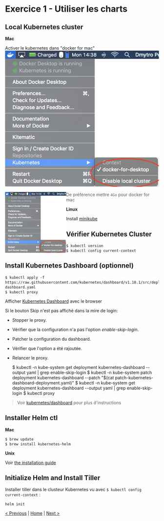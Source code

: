 # Exercice 1 - Utiliser les charts


## Local Kubernetes cluster

**Mac**

Activer le kubernetes dans "docker for mac"
![kube-for-mac](img/kube-for-mac.png)

<img src="img/kube-for-mac.png" align="left" height="200" width="200" >


> De préférence mettre `4Go` pour docker for mac

**Linux**

Install [minikube](https://kubernetes.io/docs/tasks/tools/install-minikube/)

## Vérifier Kubernetes Cluster

	$ kubectl version
	$ kubectl config current-context

## Install Kubernetes Dashboard (optionnel)

	$ kubectl apply -f https://raw.githubusercontent.com/kubernetes/dashboard/v1.10.1/src/deploy/recommended/kubernetes-dashboard.yaml
	$ kubectl proxy

Afficher [Kubernetes Dashboard](http://localhost:8001/api/v1/namespaces/kube-system/services/https:kubernetes-dashboard:/proxy/.) avec le browser

Si le bouton Skip n'est pas affiché dans la mire de login:
* Stopper le proxy.
* Vérifier que la configuration n'a pas l'option *enable-skip-login*.
* Patcher la configuration du dashboard.
* Vérifier que l'option a été rajoutée.
* Relancer le proxy.

    
    $ kubectl -n kube-system get deployment kubernetes-dashboard --output yaml | grep enable-skip-login
    $ kubectl -n kube-system patch deployment kubernetes-dashboard --patch "$(cat patch-kubernetes-dashboard-deployment.yaml)"
    $ kubectl -n kube-system get deployment kubernetes-dashboard --output yaml | grep enable-skip-login
    $ kubectl proxy


> Voir [kubernetes/dashboard](https://github.com/kubernetes/dashboard) pour plus d'instructions

## Installer Helm ctl

**Mac**

	$ brew update
	$ brew install kubernetes-helm

**Unix**

Voir [the installation guide](https://helm.sh/docs/using_helm/#installing-helm)


## Initialize Helm and Install Tiller

Installer tiller dans le clusteur Kubernetes vu avec `$ kubectl config current-context` :

	helm init


[< Previous](ex0-getting-started.md) | [Home](README.md) | [Next >](ex1-using-charts.md)